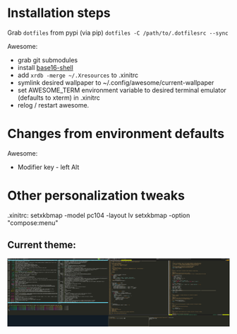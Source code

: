 Installation steps
==================
Grab `dotfiles` from pypi (via pip)
`dotfiles -C /path/to/.dotfilesrc --sync`

Awesome:
* grab git submodules
* install [base16-shell](https://github.com/chriskempson/base16-shell)
* add `xrdb -merge ~/.Xresources` to .xinitrc
* symlink desired wallpaper to ~/.config/awesome/current-wallpaper
* set AWESOME_TERM environment variable to desired terminal emulator (defaults
to xterm) in .xinitrc
* relog / restart awesome.

Changes from environment defaults
=================================
Awesome:
* Modifier key - left Alt

Other personalization tweaks
============================
.xinitrc:
    setxkbmap -model pc104 -layout lv
    setxkbmap -option "compose:menu"


## Current theme:
![Current theme](https://github.com/skakri/dotfiles/raw/master/screenshot.png "")
